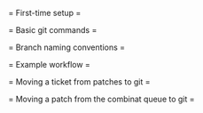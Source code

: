 
= First-time setup =

= Basic git commands =

= Branch naming conventions =

= Example workflow =

= Moving a ticket from patches to git =

= Moving a patch from the combinat queue to git =
